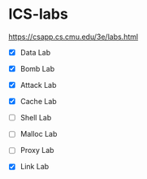 # ICS-labs
https://csapp.cs.cmu.edu/3e/labs.html
- [x] Data Lab 
- [x] Bomb Lab
- [x] Attack Lab
- [x] Cache Lab
- [ ] Shell Lab
- [ ] Malloc Lab
- [ ] Proxy Lab

- [x] Link Lab

